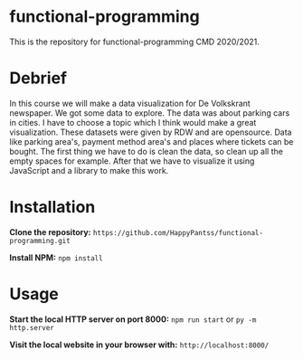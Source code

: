 # functional-programming
This is the repository for functional-programming CMD 2020/2021.

# Debrief
In this course we will make a data visualization for De Volkskrant newspaper. We got some data to explore. The data was about parking cars in cities. I have to choose a topic which I think would make a great visualization. These datasets were given by RDW and are opensource. Data like parking area's, payment method area's and places where tickets can be bought. The first thing we have to do is clean the data, so clean up all the empty spaces for example. After that we have to visualize it using JavaScript and a library to make this work.

# Installation
**Clone the repository:**
`https://github.com/HappyPantss/functional-programming.git`

**Install NPM:**
`npm install`

# Usage
**Start the local HTTP server on port 8000:**
`npm run start` or `py -m http.server`

**Visit the local website in your browser with:**
`http://localhost:8000/`
